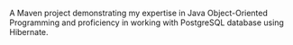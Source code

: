 A Maven project demonstrating my expertise in Java Object-Oriented Programming and proficiency in working with PostgreSQL database using Hibernate.
